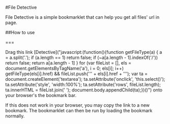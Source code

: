 #File Detective

File Detective is a simple bookmarklet that can help you get all files' url in page.

##How to use

===

Drag this link [Detective]("javascript:(function(){function getFileType(a) { a = a.split('.'); if (a.length == 1) return false; if (~a[a.length - 1].indexOf('/')) return false; return a[a.length - 1] } for (var fileList = [], els = document.getElementsByTagName('a'), i = 0; els[i]; i++) getFileType(els[i].href) && fileList.push('\'' + els[i].href + '\''); var ta = document.createElement('textarea'); ta.setAttribute('onclick', 'this.select()'); ta.setAttribute('style', 'width:100%'); ta.setAttribute('rows', fileList.length); ta.innerHTML = fileList.join(' '); document.body.appendChild(ta);})()") onto your browser's the bookmark bar.

If this does not work in your browser, you may copy the link to a new bookmark. The bookmarklet can then be run by loading the bookmark normally.